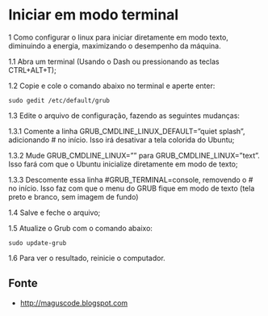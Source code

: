 Iniciar em modo terminal
================================================================

1 Como configurar o linux para iniciar diretamente em modo texto, diminuindo a energia, maximizando o desempenho da máquina.

1.1 Abra um terminal (Usando o Dash ou pressionando as teclas CTRL+ALT+T);

1.2 Copie e cole o comando abaixo no terminal e aperte enter:

`sudo gedit /etc/default/grub`

1.3 Edite o arquivo de configuração, fazendo as seguintes mudanças:

1.3.1 Comente a linha GRUB_CMDLINE_LINUX_DEFAULT=”quiet splash”, adicionando # no início. Isso irá desativar a tela colorida do Ubuntu;

1.3.2 Mude GRUB_CMDLINE_LINUX=”” para GRUB_CMDLINE_LINUX=”text”. Isso fará com que o Ubuntu inicialize diretamente em modo de texto;

1.3.3 Descomente essa linha #GRUB_TERMINAL=console, removendo o # no início. Isso faz com que o menu do GRUB fique em modo de texto (tela preto e branco, sem imagem de fundo)

1.4 Salve e feche o arquivo;

1.5 Atualize o Grub com o comando abaixo:

`sudo update-grub`

1.6 Para ver o resultado, reinicie o computador.

Fonte
----------------------------------------------------------------

* <http://maguscode.blogspot.com>
